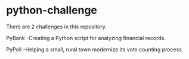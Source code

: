 # python-challenge

There are 2 challenges in this repository.

PyBank
-Creating a Python script for analyzing financial records.

PyPoll
-Helping a small, rural town modernize its vote counting process.
